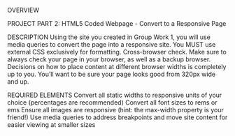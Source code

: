  OVERVIEW
 
 PROJECT PART 2: HTML5 Coded Webpage - Convert to a Responsive Page
 
DESCRIPTION
Using the site you created in Group Work 1, you will use media queries to convert the page into a responsive site.
You MUST use external CSS exclusively for formatting.
Cross-browser check.
Make sure to always check your page in your browser, as well as a backup browser.
Decisions on how to place content at different browser widths is completely up to you. You’ll want to be sure your page looks good from 320px wide and up.

REQUIRED ELEMENTS
Convert all static widths to responsive units of your choice (percentages are recommended)
Convert all font sizes to rems or ems
Ensure all images are responsive (hint: the max-width property is your friend!)
Use media queries to address breakpoints and move site content for easier viewing at smaller sizes
